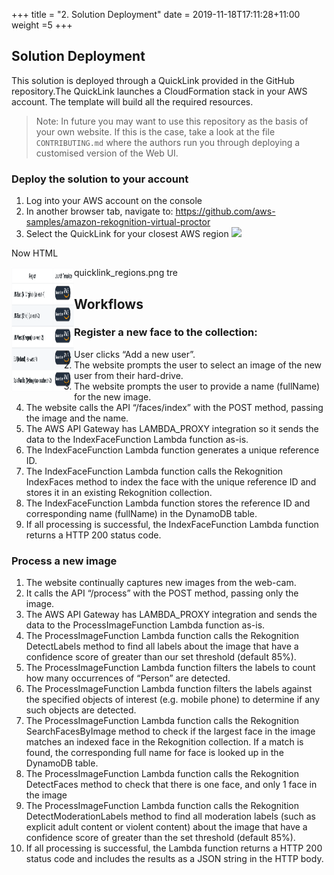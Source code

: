 +++
title = "2. Solution Deployment"
date = 2019-11-18T17:11:28+11:00
weight =5
+++
<link rel="stylesheet" href="/static/css/virtual-proctor.css">

## Solution Deployment

This solution is deployed through a QuickLink provided in the GitHub repository.The QuickLink launches a CloudFormation stack in your AWS account. The template will build all the required resources.

> Note: In future you may want to use this repository as the basis of your own website. If this is the case, take a look at the file `CONTRIBUTING.md` where the authors run you through deploying a customised version of the Web UI.

### Deploy the solution to your account
1.	Log into your AWS account on the console
2.	In another browser tab, navigate to:
https://github.com/aws-samples/amazon-rekognition-virtual-proctor
3.	Select the QuickLink for your closest AWS region
![](/images/virtual-proctor/solution_deployment/quicklink_regions.png#floatleft)

Now HTML

<img align="left" width="100" height="200" src="../../../static/images/virtual-proctor/solution_deployment/quicklink_regions.png">

quicklink_regions.png tre

## Workflows
### Register a new face to the collection:
1)	User clicks “Add a new user”.
2)	The website prompts the user to select an image of the new user from their hard-drive.
3)	The website prompts the user to provide a name (fullName) for the new image.
4)	The website calls the API “/faces/index” with the POST method, passing the image and the name.
5)	The AWS API Gateway has LAMBDA_PROXY integration so it sends the data to the IndexFaceFunction Lambda function as-is.
6)	The IndexFaceFunction Lambda function generates a unique reference ID.
7)	The IndexFaceFunction Lambda function calls the Rekognition IndexFaces method to index the face with the unique reference ID and stores it in an existing Rekognition collection.
8)	The IndexFaceFunction Lambda function stores the reference ID and corresponding name (fullName) in the DynamoDB table.
9)	If all processing is successful, the IndexFaceFunction Lambda function returns a HTTP 200 status code.

### Process a new image
1)	The website continually captures new images from the web-cam.
2)	It calls the API “/process” with the POST method, passing only the image.
3)	The AWS API Gateway has LAMBDA_PROXY integration and sends the data to the ProcessImageFunction Lambda function as-is.
4)	The ProcessImageFunction Lambda function calls the Rekognition DetectLabels method to find all labels about the image that have a confidence score of greater than our set threshold (default 85%).
5)	The ProcessImageFunction Lambda function filters the labels to count how many occurrences of “Person” are detected.
6)	The ProcessImageFunction Lambda function filters the labels against the specified objects of interest (e.g. mobile phone) to determine if any such objects are detected.
7)	The ProcessImageFunction Lambda function calls the Rekognition SearchFacesByImage method to check if the largest face in the image matches an indexed face in the Rekognition collection. If a match is found, the corresponding full name for face is looked up in the DynamoDB table.
8)	The ProcessImageFunction Lambda function calls the Rekognition DetectFaces method to check that there is one face, and only 1 face in the image
9)	The ProcessImageFunction Lambda function calls the Rekognition DetectModerationLabels method to find all moderation labels (such as explicit adult content or violent content) about the image that have a confidence score of greater than the set threshold (default 85%).
10)	If all processing is successful, the Lambda function returns a HTTP 200 status code and includes the results as a JSON string in the HTTP body.

